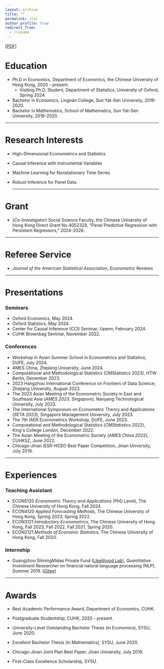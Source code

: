 ```yaml
---
layout: archive
title: ""
permalink: /cv/
author_profile: true
redirect_from:
  - /resume
---
```


[[PDF](http://ziweimei.github.io/cv_zwmei.pdf)]

# Education

* Ph.D in Economics, Department of Economics, the Chinese University of Hong Kong, 2020 - present.
  * Visiting Ph.D. Student, Department of Statistics, University of Oxford, Spring 2024.
* Bachelor in Economics, Lingnan College, Sun Yat-Sen University, 2016-2020. 
* Bachelor in Mathematics, School of Mathematics, Sun Yat-Sen University, 2018-2020. 


***



# Research Interests

* High-Dimensional Econometrics and Statistics

* Causal Inference with Instrumental Variables

* Machine Learning for Nonstationary Time Series

* Robust Inference for Panel Data

  ***


  

# Grant

- (*Co-Investigator*) Social Science Faculty, the Chinese University of Hong Kong Direct Grant No.4052328, “Panel Predictive Regression with Persistent Regressors,” 2024-2026. 

------



# Referee Service

* *Journal of the American Statistical Association*, *Econometric Reviews*

***



# Presentations

### Seminars

* Oxford Economics, May 2024. 
* Oxford Statistics, May 2024. 
* Center for Causal Inference (CCI) Seminar, Upenn, February 2024. 
* CUHK Brownbag Seminar, November 2022.

### Conferences

* Workshop in Asian Summer School in Econometrics and Statistics, DUFE, July 2024.
* AMES China, Zhejiang University, June 2024. 
* Computational and Methodological Statistics (CMStatistics 2023), HTW Berlin, December 2023. 
* 2023 Hangzhou International Conference on Frontiers of Data Science, Zhejiang University, August 2023. 
* The 2023 Asian Meeting of the Econometric Society in East and Southeast Asia (*AMES 2023, Singapore*), Nanyang Technological University, July 2023. 
* The International Symposium on Econometric Theory and Applications (*SETA 2023*), Singapore Management University, July 2023. 
* The 7th IAER Econometrics Workshop, DUFE, June 2023.
* Computational and Methodological Statistics (*CMStatistics 2022*), King's College London, December 2022. 
* The Asian Meeting of the Econometric Society (*AMES China 2022*), CUHKSZ, June 2022. 
* Chicago-Jinan IESR-HCEO Best Paper Competition, Jinan University, July 2019.

***



# Experiences

### Teaching Assistant

* ECON5120 *Econometric Theory and Applications* (PhD Level), The Chinese University of Hong Kong, Fall 2024.
* ECON4120 *Applied Forecasting Methods*, The Chinese University of Hong Kong, Spring 2023, Spring 2022.
* ECON3121 *Introductory Econometrics*, The Chinese University of Hong Kong,
  Fall 2023, Fall 2022, Fall 2021, Spring 2020.
* ECON2121 *Methods of Economic Statistics*, The Chinese University of Hong Kong, Fall 2020.

### Internship

* Guangzhou ShiningMidas Private Fund ([Likelihood Lab](http://www.maxlikelihood.cn/)), *Quantitative Investment Researcher* on financial natural language processing (NLP), Summer 2019.  [[Gitee](https://gitee.com/likelihoodlab/NL)]

***



# Awards 

* Best Academic Performance Award, Department of Economics, CUHK.

* Postgraduate Studentship, CUHK, 2020 - present. 

* University-Level Outstanding Bachelor Thesis (in Economics), SYSU, June 2020. 

* Excellent Bachelor Thesis (in Mathematics), SYSU, June 2020.

* Chicago-Jinan Joint Plan Best Paper, Jinan University, July 2019. 

* First-Class Excellence Scholarship, SYSU. 


  


